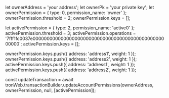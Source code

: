 let ownerAddress = 'your address';
let ownerPk = 'your private key';
let ownerPermission = { type: 0, permission_name: 'owner' };
ownerPermission.threshold = 2;
ownerPermission.keys  = [];

let activePermission = { type: 2, permission_name: 'active0' };
activePermission.threshold = 3;
activePermission.operations = '7fff1fc0037e0000000000000000000000000000000000000000000000000000';
activePermission.keys = [];

ownerPermission.keys.push({ address: 'address1', weight: 1 });
ownerPermission.keys.push({ address: 'address2', weight: 1 });
activePermission.keys.push({ address: 'address1', weight: 1 });
activePermission.keys.push({ address: 'address2', weight: 1 });

const updateTransaction = await tronWeb.transactionBuilder.updateAccountPermissions(ownerAddress, ownerPermission, null, [activePermission]);
